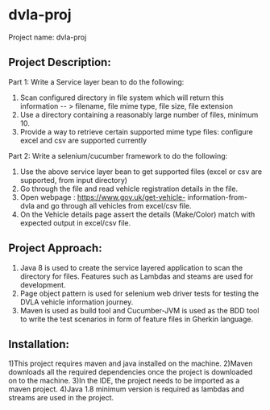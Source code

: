 # dvla-proj
Project name:
dvla-proj


## Project Description:

Part 1:
Write a Service layer bean to do the following:
1. Scan configured directory in file system which will return this information -- &gt;
filename, file mime type, file size, file extension
2. Use a directory containing a reasonably large number of files, minimum 10.
3. Provide a way to retrieve certain supported mime type files: configure excel and csv
are supported currently

Part 2:
Write a selenium/cucumber framework to do the following:
1. Use the above service layer bean to get supported files (excel or csv are
supported, from input directory)
2. Go through the file and read vehicle registration details in the file.
3. Open webpage : https://www.gov.uk/get-vehicle- information-from- dvla and go
through all vehicles from excel/csv file.
4. On the Vehicle details page assert the details (Make/Color) match with expected
output in excel/csv file.

## Project Approach:

1.	Java 8 is used to create the service layered application to scan the directory for files. Features such as Lambdas and steams are used for development.
2.	Page object pattern is used for selenium web driver tests for testing the DVLA vehicle information journey.
3.	Maven is used as build tool and Cucumber-JVM is used as the BDD tool to write the test scenarios in form of feature files in Gherkin language.


## Installation:

1)This project requires maven and java installed on the machine. 
2)Maven downloads all the required dependencies once the project is downloaded on to the machine.
3)In the IDE, the project needs to be imported as a maven project.
4)Java 1.8 minimum version is required as lambdas and streams are used in the project. 
